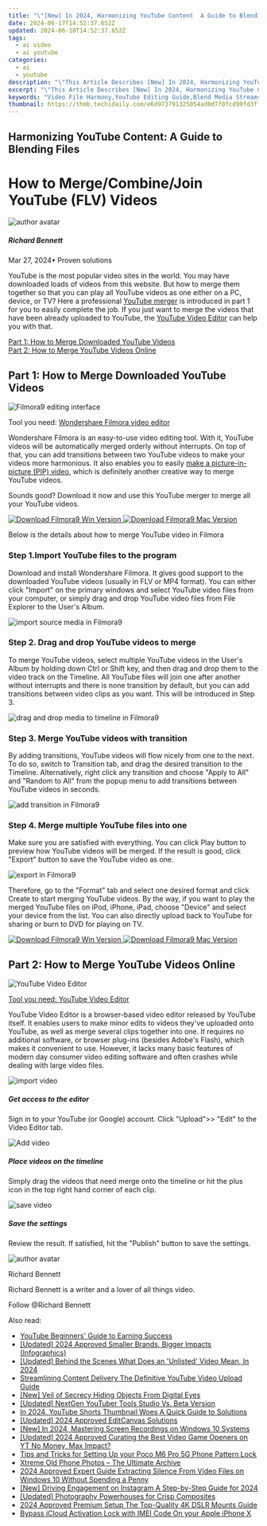 ```yaml
---
title: "\"[New] In 2024, Harmonizing YouTube Content  A Guide to Blending Files\""
date: 2024-06-17T14:52:37.652Z
updated: 2024-06-18T14:52:37.652Z
tags:
  - ai video
  - ai youtube
categories:
  - ai
  - youtube
description: "\"This Article Describes [New] In 2024, Harmonizing YouTube Content: A Guide to Blending Files\""
excerpt: "\"This Article Describes [New] In 2024, Harmonizing YouTube Content: A Guide to Blending Files\""
keywords: "Video File Harmony,YouTube Editing Guide,Blend Media Streams,SEO Content Strategy,Consistent Video Quality,Optimize Filmed Videos,Streamline Video Uploads"
thumbnail: https://thmb.techidaily.com/e6d973791325054ad0d7f0fcd99fd3ff0a56a44316e750df20403e0686bc2309.jpg
---
```


## Harmonizing YouTube Content: A Guide to Blending Files

# How to Merge/Combine/Join YouTube (FLV) Videos

![author avatar](https://images.wondershare.com/filmora/article-images/richard-bennett.jpg)

##### Richard Bennett

 Mar 27, 2024• Proven solutions

YouTube is the most popular video sites in the world. You may have downloaded loads of videos from this website. But how to merge them together so that you can play all YouTube videos as one either on a PC, device, or TV? Here a professional [YouTube merger](https://tools.techidaily.com/wondershare/filmora/download/) is introduced in part 1 for you to easily complete the job. If you just want to merge the videos that have been already uploaded to YouTube, the [YouTube Video Editor](https://www.youtube.com/editor) can help you with that.

[Part 1: How to Merge Downloaded YouTube Videos](#part1)  
[Part 2: How to Merge YouTube Videos Online](#part2)

## Part 1: How to Merge Downloaded YouTube Videos

![Filmora9 editing interface](https://images.wondershare.com/filmora/guide/editing-mode.jpg)

Tool you need: [Wondershare Filmora video editor](https://tools.techidaily.com/wondershare/filmora/download/)

Wondershare Filmora is an easy-to-use video editing tool. With it, YouTube videos will be automatically merged orderly without interrupts. On top of that, you can add transitions between two YouTube videos to make your videos more harmonious. It also enables you to easily [make a picture-in-picture (PIP) video](https://tools.techidaily.com/wondershare/filmora/download/), which is definitely another creative way to merge YouTube videos.

Sounds good? Download it now and use this YouTube merger to merge all your YouTube videos.

[![Download Filmora9 Win Version](https://images.wondershare.com/filmora/guide/download-btn-win.jpg) ](https://tools.techidaily.com/wondershare/filmora/download/) [![Download Filmora9 Mac Version](https://images.wondershare.com/filmora/guide/download-btn-mac.jpg) ](https://tools.techidaily.com/wondershare/filmora/download/)

Below is the details about how to merge YouTube video in Filmora

### Step 1.Import YouTube files to the program

Download and install Wondershare Filmora. It gives good support to the downloaded YouTube videos (usually in FLV or MP4 format). You can either click "Import" on the primary windows and select YouTube video files from your computer, or simply drag and drop YouTube video files from File Explorer to the User's Album.

![import source media in Filmora9](https://images.wondershare.com/filmora/article-images/filmora9-import-options.jpg)

### Step 2. Drag and drop YouTube videos to merge

To merge YouTube videos, select multiple YouTube videos in the User's Album by holding down Ctrl or Shift key, and then drag and drop them to the video track on the Timeline. All YouTube files will join one after another without interrupts and there is none transition by default, but you can add transitions between video clips as you want. This will be introduced in Step 3.

![drag and drop media to timeline in Filmora9](https://images.wondershare.com/filmora/article-images/add-media-to-timeline.jpg)

### Step 3. Merge YouTube videos with transition

By adding transitions, YouTube videos will flow nicely from one to the next. To do so, switch to Transition tab, and drag the desired transition to the Timeline. Alternatively, right click any transition and choose "Apply to All" and "Random to All" from the popup menu to add transitions between YouTube videos in seconds.

![add transition in Filmora9](https://images.wondershare.com/filmora/article-images/add-transition-filmora9.jpg)

### Step 4. Merge multiple YouTube files into one

Make sure you are satisfied with everything. You can click Play button to preview how YouTube videos will be merged. If the result is good, click "Export" button to save the YouTube video as one.

![export in Filmora9](https://images.wondershare.com/filmora/article-images/export-output.jpg)

Therefore, go to the "Format" tab and select one desired format and click Create to start merging YouTube videos. By the way, if you want to play the merged YouTube files on iPod, iPhone, iPad, choose "Device" and select your device from the list. You can also directly upload back to YouTube for sharing or burn to DVD for playing on TV.

[![Download Filmora9 Win Version](https://images.wondershare.com/filmora/guide/download-btn-win.jpg) ](https://tools.techidaily.com/wondershare/filmora/download/) [![Download Filmora9 Mac Version](https://images.wondershare.com/filmora/guide/download-btn-mac.jpg) ](https://tools.techidaily.com/wondershare/filmora/download/)

## Part 2: How to Merge YouTube Videos Online

![YouTube Video Editor](https://images.wondershare.com/images/multimedia/video-editor/import-video-youtube.jpg)

[Tool you need: YouTube Video Editor](https://www.youtube.com/editor)

YouTube Video Editor is a browser-based video editor released by YouTube itself. It enables users to make minor edits to videos they've uploaded onto YouTube, as well as merge several clips together into one. It requires no additional software, or browser plug-ins (besides Adobe's Flash), which makes it convenient to use. However, it lacks many basic features of modern day consumer video editing software and often crashes while dealing with large video files.

![import video](https://images.wondershare.com/images/multimedia/youtube-downloader/find-videos.jpg)

##### Get access to the editor

Sign in to your YouTube (or Google) account. Click "Upload">> "Edit" to the Video Editor tab.

![Add video](https://images.wondershare.com/images/multimedia/video-editor/step-1.jpg)  

##### Place videos on the timeline

Simply drag the videos that need merge onto the timeline or hit the plus icon in the top right hand corner of each clip.

![save video](https://images.wondershare.com/images/multimedia/video-editor/step-3.png "save video")

##### Save the settings

Review the result. If satisfied, hit the "Publish" button to save the settings.

![author avatar](https://images.wondershare.com/filmora/article-images/richard-bennett.jpg)

Richard Bennett

Richard Bennett is a writer and a lover of all things video.

Follow @Richard Bennett


<ins class="adsbygoogle"
     style="display:block"
     data-ad-format="autorelaxed"
     data-ad-client="ca-pub-7571918770474297"
     data-ad-slot="1223367746"></ins>



<ins class="adsbygoogle"
     style="display:block"
     data-ad-client="ca-pub-7571918770474297"
     data-ad-slot="8358498916"
     data-ad-format="auto"
     data-full-width-responsive="true"></ins>

<span class="atpl-alsoreadstyle">Also read:</span>
<div><ul>
<li><a href="https://youtube-web.techidaily.com/be-beginners-guide-to-earning-success/"><u>YouTube Beginners' Guide to Earning Success</u></a></li>
<li><a href="https://youtube-web.techidaily.com/ed-2024-approved-smaller-brands-bigger-impacts-infographics/"><u>[Updated] 2024 Approved  Smaller Brands, Bigger Impacts (Infographics)</u></a></li>
<li><a href="https://youtube-web.techidaily.com/ed-behind-the-scenes-what-does-an-unlisted-video-mean-in-2024/"><u>[Updated] Behind the Scenes  What Does an 'Unlisted' Video Mean, In 2024</u></a></li>
<li><a href="https://youtube-web.techidaily.com/mlining-content-delivery-the-definitive-youtube-video-upload-guide/"><u>Streamlining Content Delivery  The Definitive YouTube Video Upload Guide</u></a></li>
<li><a href="https://youtube-web.techidaily.com/eil-of-secrecy-hiding-objects-from-digital-eyes/"><u>[New] Veil of Secrecy  Hiding Objects From Digital Eyes</u></a></li>
<li><a href="https://youtube-web.techidaily.com/ed-nextgen-youtuber-tools-studio-vs-beta-version/"><u>[Updated] NextGen YouTuber Tools  Studio Vs. Beta Version</u></a></li>
<li><a href="https://youtube-web.techidaily.com/24-youtube-shorts-thumbnail-woes-a-quick-guide-to-solutions/"><u>In 2024, YouTube Shorts Thumbnail Woes  A Quick Guide to Solutions</u></a></li>
<li><a href="https://youtube-web.techidaily.com/ed-2024-approved-editcanvas-solutions/"><u>[Updated] 2024 Approved  EditCanvas Solutions</u></a></li>
<li><a href="https://screen-mirroring-recording.techidaily.com/new-in-2024-mastering-screen-recordings-on-windows-10-systems/"><u>[New] In 2024, Mastering Screen Recordings on Windows 10 Systems</u></a></li>
<li><a href="https://facebook-video-share.techidaily.com/updated-2024-approved-curating-the-best-video-game-openers-on-yt-no-money-max-impact/"><u>[Updated] 2024 Approved  Curating the Best Video Game Openers on YT  No Money, Max Impact?</u></a></li>
<li><a href="https://easy-unlock-android.techidaily.com/tips-and-tricks-for-setting-up-your-poco-m6-pro-5g-phone-pattern-lock-by-drfone-android/"><u>Tips and Tricks for Setting Up your Poco M6 Pro 5G Phone Pattern Lock</u></a></li>
<li><a href="https://extra-information.techidaily.com/xtreme-old-phone-photos-the-ultimate-archive/"><u>Xtreme Old Phone Photos – The Ultimate Archive</u></a></li>
<li><a href="https://voice-adjusting.techidaily.com/2024-approved-expert-guide-extracting-silence-from-video-files-on-windows-10-without-spending-a-penny/"><u>2024 Approved Expert Guide Extracting Silence From Video Files on Windows 10 Without Spending a Penny</u></a></li>
<li><a href="https://instagram-clips.techidaily.com/new-driving-engagement-on-instagram-a-step-by-step-guide-for-2024/"><u>[New] Driving Engagement on Instagram  A Step-by-Step Guide for 2024</u></a></li>
<li><a href="https://extra-approaches.techidaily.com/updated-photography-powerhouses-for-crisp-composites/"><u>[Updated] Photography Powerhouses for Crisp Composites</u></a></li>
<li><a href="https://extra-guidance.techidaily.com/2024-approved-premium-setup-the-top-quality-4k-dslr-mounts-guide/"><u>2024 Approved  Premium Setup  The Top-Quality 4K DSLR Mounts Guide</u></a></li>
<li><a href="https://activate-lock.techidaily.com/bypass-icloud-activation-lock-with-imei-code-on-your-apple-iphone-x-by-drfone-ios/"><u>Bypass iCloud Activation Lock with IMEI Code On your Apple iPhone X</u></a></li>
</ul></div>
